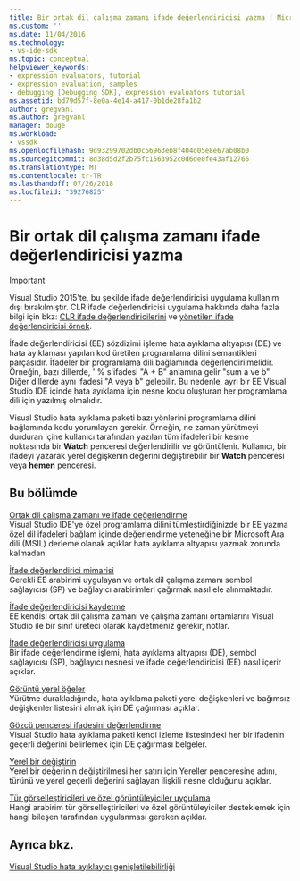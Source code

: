 ```yaml
---
title: Bir ortak dil çalışma zamanı ifade değerlendiricisi yazma | Microsoft Docs
ms.custom: ''
ms.date: 11/04/2016
ms.technology:
- vs-ide-sdk
ms.topic: conceptual
helpviewer_keywords:
- expression evaluators, tutorial
- expression evaluation, samples
- debugging [Debugging SDK], expression evaluators tutorial
ms.assetid: bd79d57f-8e0a-4e14-a417-0b1de28fa1b2
author: gregvanl
ms.author: gregvanl
manager: douge
ms.workload:
- vssdk
ms.openlocfilehash: 9d93299702db0c56963eb8f404d05e8e67ab08b0
ms.sourcegitcommit: 8d38d5d2f2b75fc1563952c0d6de0fe43af12766
ms.translationtype: MT
ms.contentlocale: tr-TR
ms.lasthandoff: 07/26/2018
ms.locfileid: "39276825"
---
```

# <a name="writing-a-common-language-runtime-expression-evaluator"></a>Bir ortak dil çalışma zamanı ifade değerlendiricisi yazma
> [!IMPORTANT]
>  Visual Studio 2015'te, bu şekilde ifade değerlendiricisi uygulama kullanım dışı bırakılmıştır. CLR ifade değerlendiricisi uygulama hakkında daha fazla bilgi için bkz: [CLR ifade değerlendiricilerini](https://github.com/Microsoft/ConcordExtensibilitySamples/wiki/CLR-Expression-Evaluators) ve [yönetilen ifade değerlendiricisi örnek](https://github.com/Microsoft/ConcordExtensibilitySamples/wiki/Managed-Expression-Evaluator-Sample).  
  
 İfade değerlendiricisi (EE) sözdizimi işleme hata ayıklama altyapısı (DE) ve hata ayıklaması yapılan kod üretilen programlama dilini semantikleri parçasıdır. İfadeler bir programlama dili bağlamında değerlendirilmelidir. Örneğin, bazı dillerde, ' % s'ifadesi "A + B" anlamına gelir "sum a ve b" Diğer dillerde aynı ifadesi "A veya b" gelebilir. Bu nedenle, ayrı bir EE Visual Studio IDE içinde hata ayıklama için nesne kodu oluşturan her programlama dili için yazılmış olmalıdır.  
  
 Visual Studio hata ayıklama paketi bazı yönlerini programlama dilini bağlamında kodu yorumlayan gerekir. Örneğin, ne zaman yürütmeyi durduran içine kullanıcı tarafından yazılan tüm ifadeleri bir kesme noktasında bir **Watch** penceresi değerlendirilir ve görüntülenir. Kullanıcı, bir ifadeyi yazarak yerel değişkenin değerini değiştirebilir bir **Watch** penceresi veya **hemen** penceresi.  
  
## <a name="in-this-section"></a>Bu bölümde  
 [Ortak dil çalışma zamanı ve ifade değerlendirme](../../extensibility/debugger/common-language-runtime-and-expression-evaluation.md)  
 Visual Studio IDE'ye özel programlama dilini tümleştirdiğinizde bir EE yazma özel dil ifadeleri bağlam içinde değerlendirme yeteneğine bir Microsoft Ara dili (MSIL) derleme olanak açıklar hata ayıklama altyapısı yazmak zorunda kalmadan.  
  
 [İfade değerlendirici mimarisi](../../extensibility/debugger/expression-evaluator-architecture.md)  
 Gerekli EE arabirimi uygulayan ve ortak dil çalışma zamanı sembol sağlayıcısı (SP) ve bağlayıcı arabirimleri çağırmak nasıl ele alınmaktadır.  
  
 [İfade değerlendiricisi kaydetme](../../extensibility/debugger/registering-an-expression-evaluator.md)  
 EE kendisi ortak dil çalışma zamanı ve çalışma zamanı ortamlarını Visual Studio ile bir sınıf üreteci olarak kaydetmeniz gerekir, notlar.  
  
 [İfade değerlendiricisi uygulama](../../extensibility/debugger/implementing-an-expression-evaluator.md)  
 Bir ifade değerlendirme işlemi, hata ayıklama altyapısı (DE), sembol sağlayıcısı (SP), bağlayıcı nesnesi ve ifade değerlendiricisi (EE) nasıl içerir açıklar.  
  
 [Görüntü yerel öğeler](../../extensibility/debugger/displaying-locals.md)  
 Yürütme durakladığında, hata ayıklama paketi yerel değişkenleri ve bağımsız değişkenler listesini almak için DE çağırması açıklar.  
  
 [Gözcü penceresi ifadesini değerlendirme](../../extensibility/debugger/evaluating-a-watch-window-expression.md)  
 Visual Studio hata ayıklama paketi kendi izleme listesindeki her bir ifadenin geçerli değerini belirlemek için DE çağırması belgeler.  
  
 [Yerel bir değiştirin](../../extensibility/debugger/changing-the-value-of-a-local.md)  
 Yerel bir değerinin değiştirilmesi her satırı için Yereller penceresine adını, türünü ve yerel geçerli değerini sağlayan ilişkili nesne olduğunu açıklar.  
  
 [Tür görselleştiricileri ve özel görüntüleyiciler uygulama](../../extensibility/debugger/implementing-type-visualizers-and-custom-viewers.md)  
 Hangi arabirim tür görselleştiricileri ve özel görüntüleyiciler desteklemek için hangi bileşen tarafından uygulanması gereken açıklar.  
  
## <a name="see-also"></a>Ayrıca bkz.  
 [Visual Studio hata ayıklayıcı genişletilebilirliği](../../extensibility/debugger/visual-studio-debugger-extensibility.md)